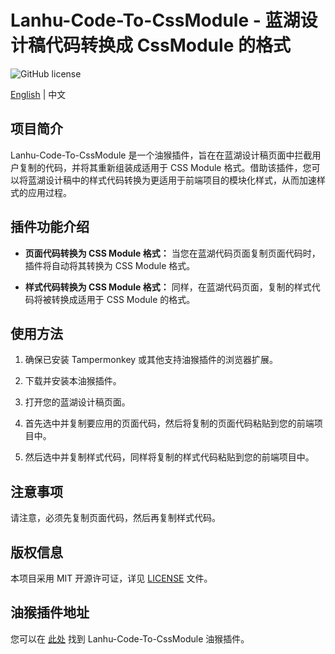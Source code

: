 # Lanhu-Code-To-CssModule - 蓝湖设计稿代码转换成 CssModule 的格式

![GitHub license](https://img.shields.io/badge/license-MIT-blue.svg)

[English](README_EN.md) | 中文

## 项目简介

Lanhu-Code-To-CssModule 是一个油猴插件，旨在在蓝湖设计稿页面中拦截用户复制的代码，并将其重新组装成适用于 CSS Module 格式。借助该插件，您可以将蓝湖设计稿中的样式代码转换为更适用于前端项目的模块化样式，从而加速样式的应用过程。

## 插件功能介绍

- **页面代码转换为 CSS Module 格式：** 当您在蓝湖代码页面复制页面代码时，插件将自动将其转换为 CSS Module 格式。

- **样式代码转换为 CSS Module 格式：** 同样，在蓝湖代码页面，复制的样式代码将被转换成适用于 CSS Module 的格式。

## 使用方法

1. 确保已安装 Tampermonkey 或其他支持油猴插件的浏览器扩展。

2. 下载并安装本油猴插件。

3. 打开您的蓝湖设计稿页面。

4. 首先选中并复制要应用的页面代码，然后将复制的页面代码粘贴到您的前端项目中。

5. 然后选中并复制样式代码，同样将复制的样式代码粘贴到您的前端项目中。

## 注意事项

请注意，必须先复制页面代码，然后再复制样式代码。

## 版权信息

本项目采用 MIT 开源许可证，详见 [LICENSE](LICENSE) 文件。

## 油猴插件地址

您可以在 [此处](https://greasyfork.org/zh-CN/scripts/472753-lanhu-codeto-cssmodule) 找到 Lanhu-Code-To-CssModule 油猴插件。
